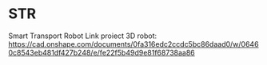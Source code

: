 # STR
Smart Transport Robot
Link proiect 3D robot: https://cad.onshape.com/documents/0fa316edc2ccdc5bc86daad0/w/06460c8543eb481df427b248/e/fe22f5b49d9e81f68738aa86
